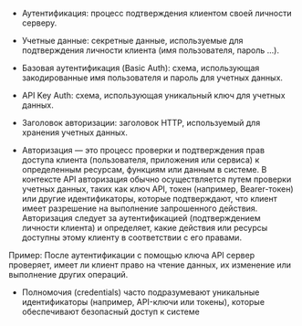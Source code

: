 * Аутентификация: процесс подтверждения клиентом своей личности серверу.
  
* Учетные данные: секретные данные, используемые для подтверждения личности клиента (имя пользователя, пароль ...).
  
* Базовая аутентификация (Basic Auth): схема, использующая закодированные имя пользователя и пароль для учетных данных.
  
* API Key Auth: схема, использующая уникальный ключ для учетных данных.
  
* Заголовок авторизации: заголовок HTTP, используемый для хранения учетных данных.



* Авторизация — это процесс проверки и подтверждения прав доступа клиента (пользователя, приложения или сервиса) к определенным ресурсам, функциям или данным в системе. В контексте API авторизация обычно осуществляется путем проверки учетных данных, таких как ключ API, токен (например, Bearer-токен) или другие идентификаторы, которые подтверждают, что клиент имеет разрешение на выполнение запрошенного действия. Авторизация следует за аутентификацией (подтверждением личности клиента) и определяет, какие действия или ресурсы доступны этому клиенту в соответствии с его правами.

Пример: После аутентификации с помощью ключа API сервер проверяет, имеет ли клиент право на чтение данных, их изменение или выполнение других операций.



* Полномочия (credentials) часто подразумевают уникальные идентификаторы (например, API-ключи или токены), которые обеспечивают безопасный доступ к системе





